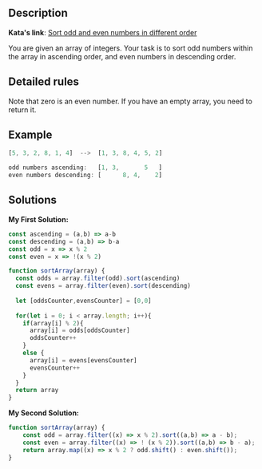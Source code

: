 ## Description

**Kata's link**: [Sort odd and even numbers in different order](https://www.codewars.com/kata/5a1cb5406975987dd9000028)

You are given an array of integers. Your task is to sort odd numbers within the array in ascending order, and even numbers in descending order.

## Detailed rules

Note that zero is an even number. If you have an empty array, you need to return it.

## Example

```js
[5, 3, 2, 8, 1, 4]  -->  [1, 3, 8, 4, 5, 2]

odd numbers ascending:   [1, 3,       5   ]
even numbers descending: [      8, 4,    2]
```

## Solutions

**My First Solution:**

```js
const ascending = (a,b) => a-b
const descending = (a,b) => b-a
const odd = x => x % 2
const even = x => !(x % 2)

function sortArray(array) {
  const odds = array.filter(odd).sort(ascending)
  const evens = array.filter(even).sort(descending)
  
  let [oddsCounter,evensCounter] = [0,0]
  
  for(let i = 0; i < array.length; i++){
    if(array[i] % 2){
      array[i] = odds[oddsCounter]
      oddsCounter++
    }
    else {
      array[i] = evens[evensCounter]
      evensCounter++
    }
  }
  return array
}
```

**My Second Solution:**

```js
function sortArray(array) {
    const odd = array.filter((x) => x % 2).sort((a,b) => a - b);
    const even = array.filter((x) => ! (x % 2)).sort((a,b) => b - a);
    return array.map((x) => x % 2 ? odd.shift() : even.shift());
}
```


